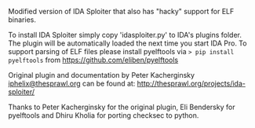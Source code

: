 Modified version of IDA Sploiter that also has "hacky" support for
ELF binaries.

To install IDA Sploiter simply copy 'idasploiter.py' to IDA's plugins folder.
The plugin will be automatically loaded the next time you start IDA Pro.
To support parsing of ELF files please install pyelftools via
```> pip install pyelftools``` from https://github.com/eliben/pyelftools

Original plugin and documentation by Peter Kacherginsky <iphelix@thesprawl.org>
can be found at: http://thesprawl.org/projects/ida-sploiter/

Thanks to Peter Kacherginsky for the original plugin, Eli Bendersky for pyelftools
and Dhiru Kholia for porting checksec to python.
